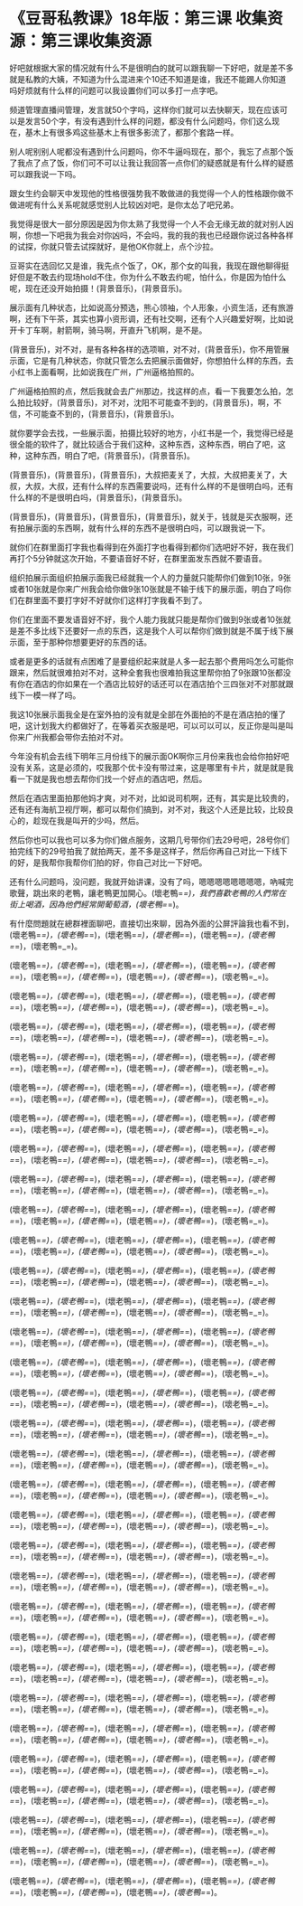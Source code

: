 # 《豆哥私教课》18年版：第三课 收集资源：第三课收集资源

好吧就根据大家的情况就有什么不是很明白的就可以跟我聊一下好吧，就是差不多就是私教的大姨，不知道为什么混进来个10还不知道是谁，我还不能踢人你知道吗好烦就有什么样的问题可以我设置你们可以多打一点字吧。

频道管理直播间管理，发言就50个字吗，这样你们就可以去快聊天，现在应该可以是发言50个字，有没有遇到什么样的问题，都没有什么问题吗，你们这么现在，基木上有很多鸡这些基木上有很多影流了，都那个套路一样。

别人呢别别人呢都没有遇到什么问题吗，你不牛逼吗现在，那个，我忘了点那个饭了我点了点了饭，你们可不可以让我让我回答一点你们的疑惑就是有什么样的疑惑可以跟我说一下吗。

跟女生约会聊天中发现他的性格很强势我不敢做进的我觉得一个人的性格跟你做不做进呢有什么关系呢就感觉别人比较凶对吧，是你太怂了吧兄弟。

我觉得是很大一部分原因是因为你太熟了我觉得一个人不会无缘无故的就对别人凶啊，你想一下吧我为我会对你凶吗，不会吗，我的我的我也已经跟你说过各种各样的试探，你就只管去试探就好，是他OK你就上，点个沙拉。

豆哥实在选回忆又是谁，我先点个饭了，OK，那个女的叫我，我现在跟他聊得挺好但是不敢去约现场hold不住，你为什么不敢去约呢，怕什么，你是因为怕什么呢，现在还没开始拍摄！(背景音乐)，(背景音乐)。

展示面有几种状态，比如说高分预选，熊心领袖，个人形象，小资生活，还有旅游啊，还有下午茶，其实也算小资形调，还有社交啊，还有个人兴趣爱好啊，比如说开卡丁车啊，射箭啊，骑马啊，开直升飞机啊，是不是。

(背景音乐)，对不对，是有各种各样的选项嘛，对不对，(背景音乐)，你不用管展示面，它是有几种状态，你就只管怎么去把展示面做好，你想拍什么样的东西，去小红书上面看啊，比如说我在广州，广州逼格拍照的。

广州逼格拍照的点，然后我就会去广州那边，找这样的点，看一下我要怎么拍，怎么拍比较好，(背景音乐)，对不对，沈阳不可能查不到的，(背景音乐)，啊，不信，不可能查不到的，(背景音乐)，(背景音乐)。

就你要学会去找，一些展示面，拍摄比较好的地方，小红书是一个，我觉得已经是很全能的软件了，就比较适合于我们这种，这种东西，这种东西，明白了吧，这种，这种东西，明白了吧，(背景音乐)，(背景音乐)。

(背景音乐)，(背景音乐)，(背景音乐)，大叔把麦关了，大叔，大叔把麦关了，大叔，大叔，大叔，还有什么样的东西需要说吗，还有什么样的不是很明白吗，还有什么样的不是很明白吗，(背景音乐)，(背景音乐)。

(背景音乐)，(背景音乐)，(背景音乐)，(背景音乐)，就关于，钱就是买衣服啊，还有拍展示面的东西啊，就有什么样的东西不是很明白吗，可以跟我说一下。

就你们在群里面打字我也看得到在外面打字也看得到都你们选吧好不好，我在我们再打个5分钟就这次开始，不要语音好不好，在群里面发东西就不要语音。

组织拍展示面组织拍展示面我已经就我一个人的力量就只能帮你们做到10张，9张或者10张就是你来广州我会给你做9张10张就是不输于线下的展示面，明白了吗你们在群里面不要打字好不好就你们这样打字我看不到了。

你们在里面不要发语音好不好，我个人能力我就只能是帮你们做到9张或者10张就是差不多比线下还要好一点的东西，这是我个人可以帮你们做到就是不属于线下展示面，至于那种你想要更好的东西的话。

或者是更多的话就有点困难了是要组织起来就是人多一起去那个费用吗怎么可能你跟来，然后就很难拍对不对，这种全套我也很难拍我这里帮你拍了9张跟10张都没有你在酒店的你如果在一个酒店比较好的话还可以在酒店拍个三四张对不对那就跟线下一模一样了吗。

我这10张展示面我全是在室外拍的没有就是全部在外面拍的不是在酒店拍的懂了吧，这计划我大约都做好了，在等着买衣服是吧，可以可以可以，反正你是叫是叫你来广州我都会带你去拍对不对。

今年没有机会去线下明年三月份线下的展示面OK啊你三月份来我也会给你拍好吧没有关系，这是必须的，哎我那个优卡没有带过来，这是哪里有卡片，就是就是我看一下就是我也想去帮你们找一个好点的酒店吧，然后。

然后在酒店里面拍那他妈才爽，对不对，比如说司机啊，还有，其实是比较贵的，还有还有海航卫视厅啊，都可以帮你们搞到，对不对，我这个人还是比较，比较良心的，趁现在我是叫开的少吗，然后。

然后你也可以我也可以多为你们做点服务，这期几号带你们去29号吧，28号你们拍完线下的29号拍我了就拍两天，差不多是这样子，然后你再自己对比一下线下的好，是我帮你我帮你们拍的好，你自己对比一下好吧。

还有什么问题吗，没问题，我就开始讲课，没有了吗，嗯嗯嗯嗯嗯嗯嗯嗯，吶喊完歌聲，跳出來的老鴨，讓老鴨更加開心。(壞老鴨=_=)，我們喜歡老鴨的人們常在街上喝酒，因為他們經常開葡萄酒，(壞老鴨=_=)。

有什麼問題就在總群裡面聊吧，直接切出來聊，因為外面的公屏評論我也看不到，(壞老鴨=_=)，(壞老鴨=_=)，(壞老鴨=_=)，(壞老鴨=_=)，(壞老鴨=_=)，(壞老鴨=_=)，(壞老鴨=_=)。

(壞老鴨=_=)，(壞老鴨=_=)，(壞老鴨=_=)，(壞老鴨=_=)，(壞老鴨=_=)，(壞老鴨=_=)，(壞老鴨=_=)，(壞老鴨=_=)，(壞老鴨=_=)，(壞老鴨=_=)，(壞老鴨=_=)。

(壞老鴨=_=)，(壞老鴨=_=)，(壞老鴨=_=)，(壞老鴨=_=)，(壞老鴨=_=)，(壞老鴨=_=)，(壞老鴨=_=)，(壞老鴨=_=)，(壞老鴨=_=)，(壞老鴨=_=)，(壞老鴨=_=)。

(壞老鴨=_=)，(壞老鴨=_=)，(壞老鴨=_=)，(壞老鴨=_=)，(壞老鴨=_=)，(壞老鴨=_=)，(壞老鴨=_=)，(壞老鴨=_=)，(壞老鴨=_=)，(壞老鴨=_=)，(壞老鴨=_=)。

(壞老鴨=_=)，(壞老鴨=_=)，(壞老鴨=_=)，(壞老鴨=_=)，(壞老鴨=_=)，(壞老鴨=_=)，(壞老鴨=_=)，(壞老鴨=_=)，(壞老鴨=_=)，(壞老鴨=_=)，(壞老鴨=_=)。

(壞老鴨=_=)，(壞老鴨=_=)，(壞老鴨=_=)，(壞老鴨=_=)，(壞老鴨=_=)，(壞老鴨=_=)，(壞老鴨=_=)，(壞老鴨=_=)，(壞老鴨=_=)，(壞老鴨=_=)，(壞老鴨=_=)。

(壞老鴨=_=)，(壞老鴨=_=)，(壞老鴨=_=)，(壞老鴨=_=)，(壞老鴨=_=)，(壞老鴨=_=)，(壞老鴨=_=)，(壞老鴨=_=)，(壞老鴨=_=)，(壞老鴨=_=)，(壞老鴨=_=)。

(壞老鴨=_=)，(壞老鴨=_=)，(壞老鴨=_=)，(壞老鴨=_=)，(壞老鴨=_=)，(壞老鴨=_=)，(壞老鴨=_=)，(壞老鴨=_=)，(壞老鴨=_=)，(壞老鴨=_=)，(壞老鴨=_=)。

(壞老鴨=_=)，(壞老鴨=_=)，(壞老鴨=_=)，(壞老鴨=_=)，(壞老鴨=_=)，(壞老鴨=_=)，(壞老鴨=_=)，(壞老鴨=_=)，(壞老鴨=_=)，(壞老鴨=_=)，(壞老鴨=_=)。

(壞老鴨=_=)，(壞老鴨=_=)，(壞老鴨=_=)，(壞老鴨=_=)，(壞老鴨=_=)，(壞老鴨=_=)，(壞老鴨=_=)，(壞老鴨=_=)，(壞老鴨=_=)，(壞老鴨=_=)，(壞老鴨=_=)。

(壞老鴨=_=)，(壞老鴨=_=)，(壞老鴨=_=)，(壞老鴨=_=)，(壞老鴨=_=)，(壞老鴨=_=)，(壞老鴨=_=)，(壞老鴨=_=)，(壞老鴨=_=)，(壞老鴨=_=)，(壞老鴨=_=)。

(壞老鴨=_=)，(壞老鴨=_=)，(壞老鴨=_=)，(壞老鴨=_=)，(壞老鴨=_=)，(壞老鴨=_=)，(壞老鴨=_=)，(壞老鴨=_=)，(壞老鴨=_=)，(壞老鴨=_=)，(壞老鴨=_=)。

(壞老鴨=_=)，(壞老鴨=_=)，(壞老鴨=_=)，(壞老鴨=_=)，(壞老鴨=_=)，(壞老鴨=_=)，(壞老鴨=_=)，(壞老鴨=_=)，(壞老鴨=_=)，(壞老鴨=_=)，(壞老鴨=_=)。

(壞老鴨=_=)，(壞老鴨=_=)，(壞老鴨=_=)，(壞老鴨=_=)，(壞老鴨=_=)，(壞老鴨=_=)，(壞老鴨=_=)，(壞老鴨=_=)，(壞老鴨=_=)，(壞老鴨=_=)，(壞老鴨=_=)。

(壞老鴨=_=)，(壞老鴨=_=)，(壞老鴨=_=)，(壞老鴨=_=)，(壞老鴨=_=)，(壞老鴨=_=)，(壞老鴨=_=)，(壞老鴨=_=)，(壞老鴨=_=)，(壞老鴨=_=)，(壞老鴨=_=)。

(壞老鴨=_=)，(壞老鴨=_=)，(壞老鴨=_=)，(壞老鴨=_=)，(壞老鴨=_=)，(壞老鴨=_=)，(壞老鴨=_=)，(壞老鴨=_=)，(壞老鴨=_=)，(壞老鴨=_=)，(壞老鴨=_=)。

(壞老鴨=_=)，(壞老鴨=_=)，(壞老鴨=_=)，(壞老鴨=_=)，(壞老鴨=_=)，(壞老鴨=_=)，(壞老鴨=_=)，(壞老鴨=_=)，(壞老鴨=_=)，(壞老鴨=_=)，(壞老鴨=_=)。

(壞老鴨=_=)，(壞老鴨=_=)，(壞老鴨=_=)，(壞老鴨=_=)，(壞老鴨=_=)，(壞老鴨=_=)，(壞老鴨=_=)，(壞老鴨=_=)，(壞老鴨=_=)，(壞老鴨=_=)，(壞老鴨=_=)。

(壞老鴨=_=)，(壞老鴨=_=)，(壞老鴨=_=)，(壞老鴨=_=)，(壞老鴨=_=)，(壞老鴨=_=)，(壞老鴨=_=)，(壞老鴨=_=)，(壞老鴨=_=)，(壞老鴨=_=)，(壞老鴨=_=)。

(壞老鴨=_=)，(壞老鴨=_=)，(壞老鴨=_=)，(壞老鴨=_=)，(壞老鴨=_=)，(壞老鴨=_=)，(壞老鴨=_=)，(壞老鴨=_=)，(壞老鴨=_=)，(壞老鴨=_=)，(壞老鴨=_=)。

(壞老鴨=_=)，(壞老鴨=_=)，(壞老鴨=_=)，(壞老鴨=_=)，(壞老鴨=_=)，(壞老鴨=_=)，(壞老鴨=_=)，(壞老鴨=_=)，(壞老鴨=_=)，(壞老鴨=_=)，(壞老鴨=_=)。

(壞老鴨=_=)，(壞老鴨=_=)，(壞老鴨=_=)，(壞老鴨=_=)，(壞老鴨=_=)，(壞老鴨=_=)，(壞老鴨=_=)，(壞老鴨=_=)，(壞老鴨=_=)，(壞老鴨=_=)，(壞老鴨=_=)。

(壞老鴨=_=)，(壞老鴨=_=)，(壞老鴨=_=)，(壞老鴨=_=)，(壞老鴨=_=)，(壞老鴨=_=)，(壞老鴨=_=)，(壞老鴨=_=)，(壞老鴨=_=)，(壞老鴨=_=)，(壞老鴨=_=)。

(壞老鴨=_=)，(壞老鴨=_=)，(壞老鴨=_=)，(壞老鴨=_=)，(壞老鴨=_=)，(壞老鴨=_=)，(壞老鴨=_=)，(壞老鴨=_=)，(壞老鴨=_=)，(壞老鴨=_=)，(壞老鴨=_=)。

(壞老鴨=_=)，(壞老鴨=_=)，(壞老鴨=_=)，(壞老鴨=_=)，(壞老鴨=_=)，(壞老鴨=_=)，(壞老鴨=_=)，(壞老鴨=_=)，(壞老鴨=_=)，(壞老鴨=_=)，(壞老鴨=_=)。

(壞老鴨=_=)，(壞老鴨=_=)，(壞老鴨=_=)，(壞老鴨=_=)，(壞老鴨=_=)，(壞老鴨=_=)，(壞老鴨=_=)，(壞老鴨=_=)，(壞老鴨=_=)，(壞老鴨=_=)，(壞老鴨=_=)。

(壞老鴨=_=)，(壞老鴨=_=)，(壞老鴨=_=)，(壞老鴨=_=)，(壞老鴨=_=)，(壞老鴨=_=)，(壞老鴨=_=)，(壞老鴨=_=)，(壞老鴨=_=)，(壞老鴨=_=)，(壞老鴨=_=)。

(壞老鴨=_=)，(壞老鴨=_=)，(壞老鴨=_=)，(壞老鴨=_=)，(壞老鴨=_=)，(壞老鴨=_=)，(壞老鴨=_=)，(壞老鴨=_=)，(壞老鴨=_=)，(壞老鴨=_=)，(壞老鴨=_=)。

(壞老鴨=_=)，(壞老鴨=_=)，(壞老鴨=_=)，(壞老鴨=_=)，(壞老鴨=_=)，(壞老鴨=_=)，(壞老鴨=_=)，(壞老鴨=_=)，(壞老鴨=_=)，(壞老鴨=_=)，(壞老鴨=_=)。

(壞老鴨=_=)，(壞老鴨=_=)，(壞老鴨=_=)，(壞老鴨=_=)，(壞老鴨=_=)，(壞老鴨=_=)，(壞老鴨=_=)，(壞老鴨=_=)，(壞老鴨=_=)，(壞老鴨=_=)，(壞老鴨=_=)。

(壞老鴨=_=)，(壞老鴨=_=)，(壞老鴨=_=)，(壞老鴨=_=)，(壞老鴨=_=)，(壞老鴨=_=)，(壞老鴨=_=)，(壞老鴨=_=)，(壞老鴨=_=)，(壞老鴨=_=)，(壞老鴨=_=)。

(壞老鴨=_=)，(壞老鴨=_=)，(壞老鴨=_=)，(壞老鴨=_=)，(壞老鴨=_=)，(壞老鴨=_=)，(壞老鴨=_=)，(壞老鴨=_=)，(壞老鴨=_=)，(壞老鴨=_=)。

